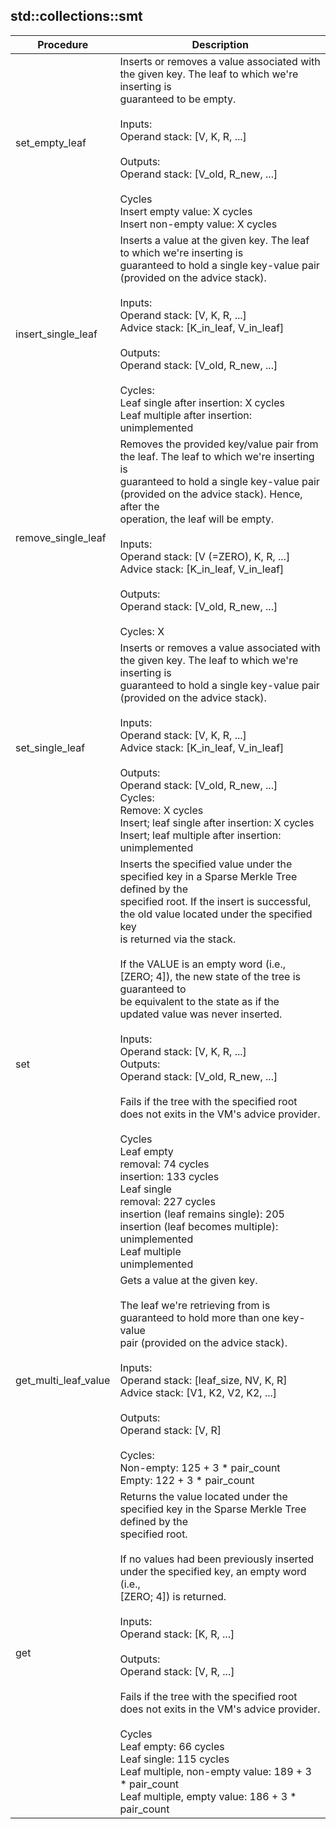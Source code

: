 
## std::collections::smt
| Procedure | Description |
| ----------- | ------------- |
| set_empty_leaf | Inserts or removes a value associated with the given key. The leaf to which we're inserting is<br />guaranteed to be empty.<br /><br />Inputs:<br />Operand stack: [V, K, R, ...]<br /><br />Outputs:<br />Operand stack: [V_old, R_new, ...]<br /><br />Cycles<br />Insert empty value: X cycles<br />Insert non-empty value: X cycles<br /> |
| insert_single_leaf | Inserts a value at the given key. The leaf to which we're inserting is<br />guaranteed to hold a single key-value pair (provided on the advice stack).<br /><br />Inputs:<br />Operand stack: [V, K, R, ...]<br />Advice stack:  [K_in_leaf, V_in_leaf]<br /><br />Outputs:<br />Operand stack: [V_old, R_new, ...]<br /><br />Cycles:<br />Leaf single after insertion: X cycles<br />Leaf multiple after insertion: unimplemented<br /> |
| remove_single_leaf | Removes the provided key/value pair from the leaf. The leaf to which we're inserting is<br />guaranteed to hold a single key-value pair (provided on the advice stack). Hence, after the<br />operation, the leaf will be empty.<br /><br />Inputs:<br />Operand stack: [V (=ZERO), K, R, ...]<br />Advice stack:  [K_in_leaf, V_in_leaf]<br /><br />Outputs:<br />Operand stack: [V_old, R_new, ...]<br /><br />Cycles: X<br /> |
| set_single_leaf | Inserts or removes a value associated with the given key. The leaf to which we're inserting is<br />guaranteed to hold a single key-value pair (provided on the advice stack).<br /><br />Inputs:<br />Operand stack: [V, K, R, ...]<br />Advice stack:  [K_in_leaf, V_in_leaf]<br /><br />Outputs:<br />Operand stack: [V_old, R_new, ...]<br />Cycles:<br />Remove: X cycles<br />Insert; leaf single after insertion: X cycles<br />Insert; leaf multiple after insertion: unimplemented<br /> |
| set | Inserts the specified value under the specified key in a Sparse Merkle Tree defined by the<br />specified root. If the insert is successful, the old value located under the specified key<br />is returned via the stack.<br /><br />If the VALUE is an empty word (i.e., [ZERO; 4]), the new state of the tree is guaranteed to<br />be equivalent to the state as if the updated value was never inserted.<br /><br />Inputs:<br />Operand stack: [V, K, R, ...]<br />Outputs:<br />Operand stack: [V_old, R_new, ...]<br /><br />Fails if the tree with the specified root does not exits in the VM's advice provider.<br /><br />Cycles<br />Leaf empty<br />removal: 74 cycles<br />insertion: 133 cycles<br />Leaf single<br />removal: 227 cycles<br />insertion (leaf remains single): 205<br />insertion (leaf becomes multiple): unimplemented<br />Leaf multiple<br />unimplemented<br /> |
| get_multi_leaf_value | Gets a value at the given key.<br /><br />The leaf we're retrieving from is guaranteed to hold more than one key-value<br />pair (provided on the advice stack).<br /><br />Inputs:<br />Operand stack: [leaf_size, NV, K, R]<br />Advice stack:  [V1, K2, V2, K2, ...]<br /><br />Outputs:<br />Operand stack: [V, R]<br /><br />Cycles:<br />Non-empty: 125 + 3 * pair_count<br />Empty: 122 + 3 * pair_count<br /> |
| get | Returns the value located under the specified key in the Sparse Merkle Tree defined by the<br />specified root.<br /><br />If no values had been previously inserted under the specified key, an empty word (i.e.,<br />[ZERO; 4]) is returned.<br /><br />Inputs:<br />Operand stack: [K, R, ...]<br /><br />Outputs:<br />Operand stack: [V, R, ...]<br /><br />Fails if the tree with the specified root does not exits in the VM's advice provider.<br /><br />Cycles<br />Leaf empty: 66 cycles<br />Leaf single: 115 cycles<br />Leaf multiple, non-empty value: 189 + 3 * pair_count<br />Leaf multiple, empty value: 186 + 3 * pair_count<br /> |
